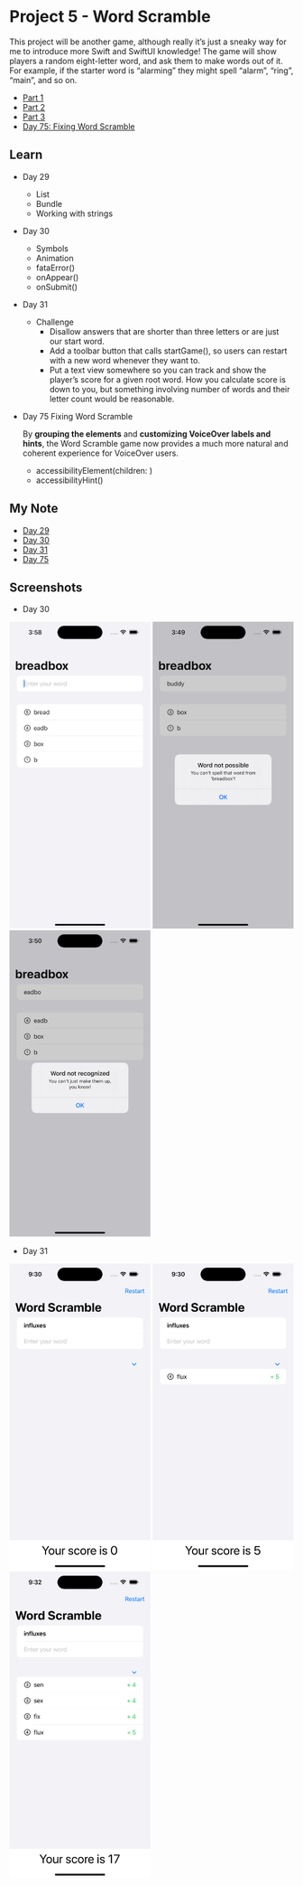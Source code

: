 # **Project 5 - Word Scramble**

This project will be another game, although really it’s just a sneaky way for me to introduce more Swift and SwiftUI knowledge! The game will show players a random eight-letter word, and ask them to make words out of it. For example, if the starter word is “alarming” they might spell “alarm”, “ring”, “main”, and so on.

- [Part 1](https://www.hackingwithswift.com/100/swiftui/29)
- [Part 2](https://www.hackingwithswift.com/100/swiftui/30)
- [Part 3](https://www.hackingwithswift.com/100/swiftui/31)
- [Day 75: Fixing Word Scramble](https://www.hackingwithswift.com/books/ios-swiftui/fixing-word-scramble)


## **Learn**

- Day 29
    - List
    - Bundle
    - Working with strings
- Day 30
    - Symbols
    - Animation
    - fataError()
    - onAppear()
    - onSubmit()
- Day 31
    - Challenge
        - Disallow answers that are shorter than three letters or are just our start word.
        - Add a toolbar button that calls startGame(), so users can restart with a new word whenever they want to.
        - Put a text view somewhere so you can track and show the player’s score for a given root word. How you calculate score is down to you, but something involving number of words and their letter count would be reasonable.
  
- Day 75 Fixing Word Scramble
  
    By **grouping the elements** and **customizing VoiceOver labels and hints**, the Word Scramble game now provides a much more natural and coherent experience for VoiceOver users.
   
    - accessibilityElement(children: )
    - accessibilityHint()
    
    
## **My Note**

- [Day 29](https://hsiangdev.notion.site/Day-29-Project-5-part-1-WordScramble-100DaysOfSwiftUI-a6c5621103d94187a389b4230aa19c91?pvs=4)
- [Day 30](https://hsiangdev.notion.site/Day-30-Project-5-part-2-WordScramble-100DaysOfSwiftUI-38c2762a96414691834f5cb86aa34ecc?pvs=4)
- [Day 31](https://hsiangdev.notion.site/Day-31-Project-5-part-3-WordScramble-100DaysOfSwiftUI-9c5f60e24efb4ea89a1877aa4e46868a?pvs=4)
- [Day 75](https://hsiangdev.notion.site/Day-75-Project-15-Part2-Accessibility-Sandbox-100DaysOfSwiftUI-946ba1a6cc42475b91259ac48e2bd452?pvs=4#1bcd1b5bae4e4592ab7ef21c82cea30b)

## Screenshots

- Day 30
<div>
    <img src="Screenshots/day30-WordScramble_1.png" width="250">
    <img src="Screenshots/day30-WordScramble_2.png" width="250">
    <img src="Screenshots/day30-WordScramble_3.png" width="250">
</div>

- Day 31
<div>
    <img src="Screenshots/day31-challenge_1.png" width="250">
    <img src="Screenshots/day31-challenge_2.png" width="250">
    <img src="Screenshots/day31-challenge_3.png" width="250">
</div>
